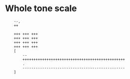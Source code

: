 Whole tone scale
================

        --,
        ++

        +++ +++ +++
        +++ +++ +++
        +++ +++ +++
        +++ +++ +++
        [
            --
            +++++++++++++++++++++++++++++++++++++++++++++++
            .
            -----------------------------------------------
        ]
